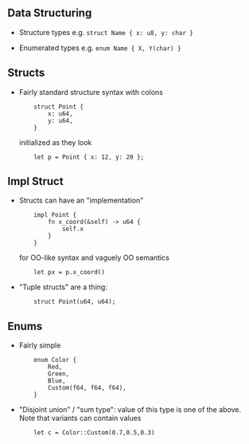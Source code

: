 ## Data Structuring

* Structure types e.g. `struct Name { x: u8, y: char }`

* Enumerated types e.g. `enum Name { X, Y(char) }`

## Structs

* Fairly standard structure syntax with colons

          struct Point {
              x: u64,
              y: u64,
          }

  initialized as they look

          let p = Point { x: 12, y: 20 };

## Impl Struct

* Structs can have an "implementation"

          impl Point {
              fn x_coord(&self) -> u64 {
                  self.x
              }
          }

  for OO-like syntax and vaguely OO semantics

          let px = p.x_coord()

* "Tuple structs" are a thing:

          struct Point(u64, u64);

## Enums

* Fairly simple

          enum Color {
              Red,
              Green,
              Blue,
              Custom(f64, f64, f64),
          }

* "Disjoint union" / "sum type": value of this type is one
  of the above. Note that variants can contain values

          let c = Color::Custom(0.7,0.5,0.3)

